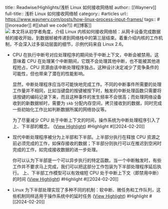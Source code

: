 title:: Readwise/Highlights/浅析 Linux 如何接收网络帧
author:: [[Waynerv]]
full-title:: 浅析 Linux 如何接收网络帧
category:: #articles
url:: https://www.waynerv.com/posts/how-linux-process-input-frames/
tags:: #[[inoreader]] #[[shall we code?]] #[[博客]]  
![](https://waynerv.com/2022-04-21-soft-interrupt.png)
本文将从初学者角度，介绍 Linux 内核如何接收网络帧：从网卡设备完成数据帧的接收开始，到数据帧被传递到网络栈中的第三层结束。着重介绍内核的工作机制，不会深入过多驱动层面的细节，示例代码来自 Linux 2.6。

- CPU 在执行中断号对应处理程序的期间处于中断上下文，中断会被禁用。这意味着 CPU 在处理某个中断期间，它既不会处理其他中断，也不能被其他进程抢占，CPU 资源由该中断处理程序独占。这种设计决定减少了竞争条件的可能性，但也带来了潜在的性能影响。
  
  显然，中断处理程序应当尽可能快地完成工作。不同的中断事件所需要的处理工作量并不相同，比如当键盘的按键被按下时，触发的中断处理函数只需要将该按键的编码记录下来，而且这种事件的发生频率不会很高；而处理网络设备收到的新数据帧时，需要为 `skb` 分配内存空间，拷贝接收到的数据，同时完成一些初始化工作比如判断数据所属的网络协议等。
  
  为了尽量减少 CPU 处于中断上下文的时间，操作系统为中断处理程序引入了上、下半部的概念。 ([View Highlight](https://read.readwise.io/read/01hq29x9fh2nknfw5n5grypmk3)) #Highlight #[[2024-02-20]]
- 现代中断处理程序被分为上半部和下半部。上半部分执行在释放 CPU 资源之前必须完成的工作，如保存接收的数据；下半部分则执行可以在推迟到空闲时完成的工作，如完成接收数据的进一步处理。
  
  你可以认为下半部是一个可以异步执行的特定函数。当一个中断触发时，有些工作并不要求马上完成，我们可以把这部分工作包装为下半部处理程序延后执行。 上、下半部工作模型可以有效缩短 CPU 处于中断上下文（即禁用中断）的时间 ([View Highlight](https://read.readwise.io/read/01hq29y7hw5tve2sbtd8qa5ee7)) #Highlight #[[2024-02-20]]
- Linux 为下半部处理实现了多种不同的机制：软中断、微任务和工作队列，这些机制同样适用于操作系统中的延时任务 ([View Highlight](https://read.readwise.io/read/01hq29yk4q3am60qahtxb790vj)) #Highlight #[[2024-02-20]]